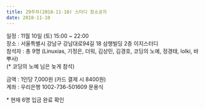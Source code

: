 ```yaml
---
title: 29주차(2018-11-10) 스터디 장소공지
date: 2018-11-10
---
```


<p>
일정 : 11월 10일 (토) 15:00 ~ 22:00<br>
장소 : 서울특별시 강남구 강남대로94길 18 삼행빌딩 2층 이지스터디<br>
참석자 : 총 9명 (Linuxias, 기정은, 더워, 김상민, 김경호, 코딩의 노예, 정경태, lolki, 바뿌사)<br>
(* 코딩의 노예 님은 늦게 참석)
</p><p>
금액 : 1인당 7,000원 (카드 결제 시 8400원)<br>
계좌 : 우리은행 1002-736-501609 문용식
</p><p>
* 현재 6명 입금 완료 확인
</p>
